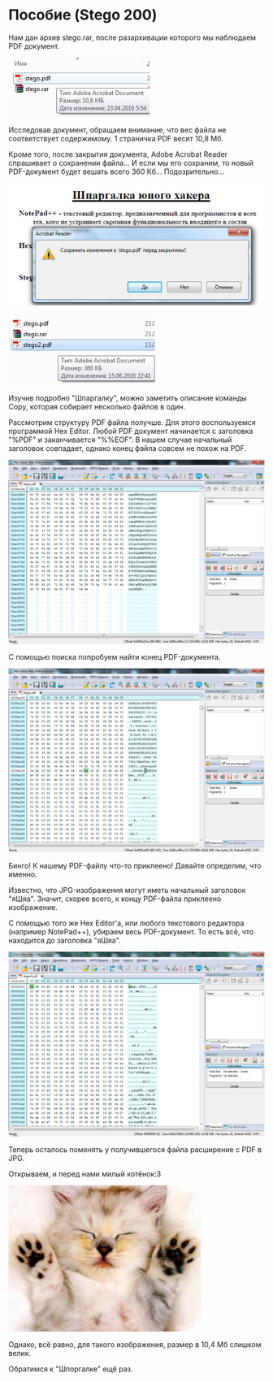 # Пособие (Stego 200)

Нам дан архив stego.rar, после разархивации которого мы наблюдаем PDF документ.

![alt tag](https://github.com/vnide/AeroSpace-CTF/blob/master/Posobie/files/1.jpg)

Исследовав документ, обращаем внимание, что вес файла не соответствует содержимому. 1 страничка PDF весит 10,8 Мб.

Кроме того, после закрытия документа, Adobe Acrobat Reader спрашивает о сохранении файла... И если мы его сохраним, то новый PDF-документ будет вешать всего 360 Кб... Подозрительно...

![alt tag](https://github.com/vnide/AeroSpace-CTF/blob/master/Posobie/files/2.jpg)

![alt tag](https://github.com/vnide/AeroSpace-CTF/blob/master/Posobie/files/3.jpg)

Изучив подробно "Шпаргалку", можно заметить описание команды Copy, которая собирает несколько файлов в один.

Рассмотрим структуру PDF файла получше. Для этого воспользуемся программой Hex Editor.
Любой PDF документ начинается с заголовка "%PDF" и заканчивается "%%EOF". В нашем случае начальный заголовок совпадает, однако конец файла совсем не похож на PDF.

![alt tag](https://github.com/vnide/AeroSpace-CTF/blob/master/Posobie/files/4.jpg)

С помощью поиска попробуем найти конец PDF-документа.

![alt tag](https://github.com/vnide/AeroSpace-CTF/blob/master/Posobie/files/5.jpg)

Бинго! К нашему PDF-файлу что-то приклеено! Давайте определим, что именно.

Известно, что JPG-изображения могут иметь начальный заголовок "яШяа". Значит, скорее всего, к концу PDF-файла приклеено изображение.

С помощью того же Hex Editor'а, или любого текстового редактора (например NotePad++), убираем весь PDF-документ. То есть всё, что находится до заголовка "яШяа".

![alt tag](https://github.com/vnide/AeroSpace-CTF/blob/master/Posobie/files/6.jpg)

Теперь осталось поменять у получившегося файла расширение с PDF в JPG.

Открываем, и перед нами милый котёнок:3

![alt tag](https://github.com/vnide/AeroSpace-CTF/blob/master/Posobie/files/7.jpg)

Однако, всё равно, для такого изображения, размер в 10,4 Мб слишком велик.

Обратимся к "Шпоргалке" ещё раз. 
